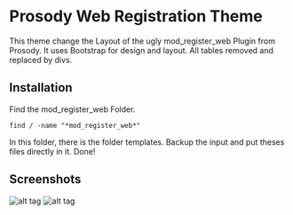 # Prosody Web Registration Theme

This theme change the Layout of the ugly mod_register_web Plugin from Prosody. It uses Bootstrap for design and layout. All tables removed and replaced by divs.

## Installation
Find the mod_register_web Folder.

    find / -name "*mod_register_web*"

In this folder, there is the folder templates. Backup the input and put theses files directly in it.
Done!

## Screenshots
![alt tag](https://raw.githubusercontent.com/beli3ver/Prosody-Web-Registration-Theme/master/screenshots/screen1.png)
![alt tag](https://raw.githubusercontent.com/beli3ver/Prosody-Web-Registration-Theme/master/screenshots/screen2.png)

